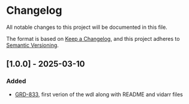 # Changelog
All notable changes to this project will be documented in this file.

The format is based on [Keep a Changelog](https://keepachangelog.com/en/1.0.0/),
and this project adheres to [Semantic Versioning](https://semver.org/spec/v2.0.0.html).


## [1.0.0] - 2025-03-10
### Added
- [GRD-833](https://jira.oicr.on.ca/browse/GRD-833), first verion of the wdl along with README and vidarr files
